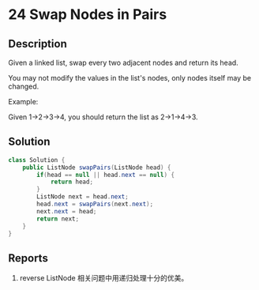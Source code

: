 # 24 Swap Nodes in Pairs

## Description

Given a linked list, swap every two adjacent nodes and return its head.

You may not modify the values in the list's nodes, only nodes itself may be changed.

Example:

Given 1->2->3->4, you should return the list as 2->1->4->3.

## Solution

```java
class Solution {
    public ListNode swapPairs(ListNode head) {
        if(head == null || head.next == null) {
            return head;
        }
        ListNode next = head.next;
        head.next = swapPairs(next.next);
        next.next = head;
        return next;
    }
}
```

## Reports

1. reverse ListNode 相关问题中用递归处理十分的优美。

